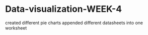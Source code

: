 # Data-visualization-WEEK-4
created different pie charts
appended different datasheets into one worksheet
